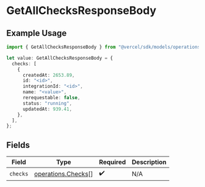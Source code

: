 # GetAllChecksResponseBody

## Example Usage

```typescript
import { GetAllChecksResponseBody } from "@vercel/sdk/models/operations/getallchecks.js";

let value: GetAllChecksResponseBody = {
  checks: [
    {
      createdAt: 2653.89,
      id: "<id>",
      integrationId: "<id>",
      name: "<value>",
      rerequestable: false,
      status: "running",
      updatedAt: 939.41,
    },
  ],
};
```

## Fields

| Field                                                    | Type                                                     | Required                                                 | Description                                              |
| -------------------------------------------------------- | -------------------------------------------------------- | -------------------------------------------------------- | -------------------------------------------------------- |
| `checks`                                                 | [operations.Checks](../../models/operations/checks.md)[] | :heavy_check_mark:                                       | N/A                                                      |